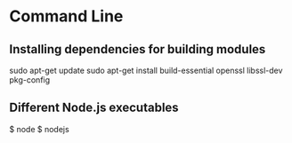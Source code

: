 # Command Line

## Installing dependencies for building modules

sudo apt-get update
sudo apt-get install build-essential openssl libssl-dev pkg-config

## Different Node.js executables

$ node
$ nodejs